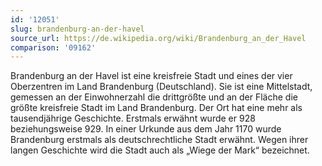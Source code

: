 ```yaml
---
id: '12051'
slug: brandenburg-an-der-havel
source_url: https://de.wikipedia.org/wiki/Brandenburg_an_der_Havel
comparison: '09162'
---
```


Brandenburg an der Havel ist eine kreisfreie Stadt und eines der vier Oberzentren im Land Brandenburg (Deutschland). Sie ist eine Mittelstadt, gemessen an der Einwohnerzahl die drittgrößte und an der Fläche die größte kreisfreie Stadt im Land Brandenburg. Der Ort hat eine mehr als tausendjährige Geschichte. Erstmals erwähnt wurde er 928 beziehungsweise 929. In einer Urkunde aus dem Jahr 1170 wurde Brandenburg erstmals als deutschrechtliche Stadt erwähnt. Wegen ihrer langen Geschichte wird die Stadt auch als „Wiege der Mark“ bezeichnet.

